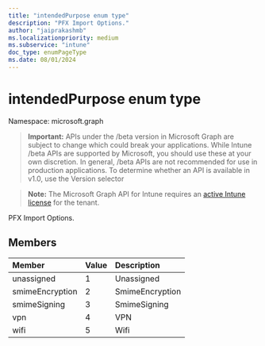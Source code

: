 ```yaml
---
title: "intendedPurpose enum type"
description: "PFX Import Options."
author: "jaiprakashmb"
ms.localizationpriority: medium
ms.subservice: "intune"
doc_type: enumPageType
ms.date: 08/01/2024
---
```


# intendedPurpose enum type

Namespace: microsoft.graph

> **Important:** APIs under the /beta version in Microsoft Graph are subject to change which could break your applications. While Intune /beta APIs are supported by Microsoft, you should use these at your own discretion. In general, /beta APIs are not recommended for use in production applications. To determine whether an API is available in v1.0, use the Version selector

> **Note:** The Microsoft Graph API for Intune requires an [active Intune license](https://go.microsoft.com/fwlink/?linkid=839381) for the tenant.

PFX Import Options.

## Members
|Member|Value|Description|
|:---|:---|:---|
|unassigned|1|Unassigned|
|smimeEncryption|2|SmimeEncryption|
|smimeSigning|3|SmimeSigning|
|vpn|4|VPN|
|wifi|5|Wifi|
